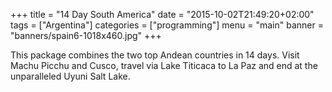 +++
title = "14 Day South America"
date = "2015-10-02T21:49:20+02:00"
tags = ["Argentina"]
categories = ["programming"]
menu = "main"
banner = "banners/spain6-1018x460.jpg"
+++

This package combines the two top Andean countries in 14 days. Visit Machu Picchu and Cusco, travel via Lake Titicaca to La Paz and end at the unparalleled Uyuni Salt Lake. 
